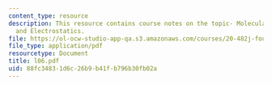 ```yaml
---
content_type: resource
description: This resource contains course notes on the topic- Molecular Dynamics
  and Electrostatics.
file: https://ol-ocw-studio-app-qa.s3.amazonaws.com/courses/20-482j-foundations-of-algorithms-and-computational-techniques-in-systems-biology-spring-2006/88fc34831d6c26b9b41fb796b30fb02a_l06.pdf
file_type: application/pdf
resourcetype: Document
title: l06.pdf
uid: 88fc3483-1d6c-26b9-b41f-b796b30fb02a
---
```

